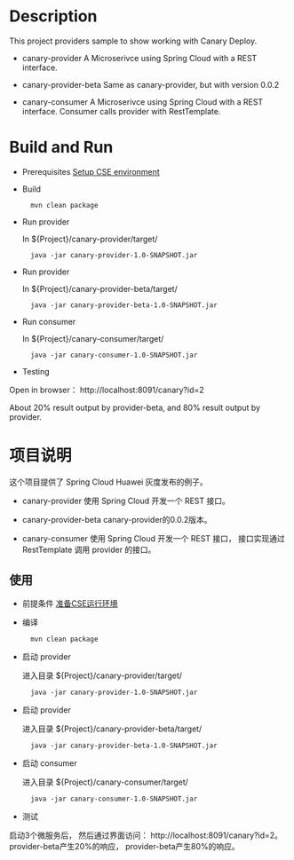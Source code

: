 # Description
This project providers sample to show working with Canary Deploy. 

* canary-provider
A Microserivce using Spring Cloud with a REST interface.

* canary-provider-beta
Same as canary-provider, but with version 0.0.2

* canary-consumer
A Microserivce using Spring Cloud with a REST interface. Consumer calls provider with RestTemplate.

# Build and Run

* Prerequisites
[Setup CSE environment](../README.md)

* Build

        mvn clean package

* Run provider

  In ${Project}/canary-provider/target/
  
        java -jar canary-provider-1.0-SNAPSHOT.jar

* Run provider

  In ${Project}/canary-provider-beta/target/
  
        java -jar canary-provider-beta-1.0-SNAPSHOT.jar
        
* Run consumer

  In ${Project}/canary-consumer/target/

        java -jar canary-consumer-1.0-SNAPSHOT.jar

* Testing

Open in browser： http://localhost:8091/canary?id=2

About 20% result output by provider-beta, and 80% result output by provider. 

# 项目说明

这个项目提供了 Spring Cloud Huawei 灰度发布的例子。

* canary-provider
使用 Spring Cloud 开发一个 REST 接口。

* canary-provider-beta
canary-provider的0.0.2版本。 

* canary-consumer
使用 Spring Cloud 开发一个 REST 接口， 接口实现通过 RestTemplate 调用 provider 的接口。 

## 使用

* 前提条件
[准备CSE运行环境](../README_CN.md)

* 编译

        mvn clean package

* 启动 provider

  进入目录 ${Project}/canary-provider/target/
         
        java -jar canary-provider-1.0-SNAPSHOT.jar

* 启动 provider

  进入目录 ${Project}/canary-provider-beta/target/
         
        java -jar canary-provider-beta-1.0-SNAPSHOT.jar
        
* 启动 consumer

  进入目录 ${Project}/canary-consumer/target/
       
        java -jar canary-consumer-1.0-SNAPSHOT.jar

* 测试

启动3个微服务后， 然后通过界面访问： http://localhost:8091/canary?id=2。 provider-beta产生20%的响应，
provider-beta产生80%的响应。
